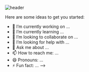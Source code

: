
 ![header](https://capsule-render.vercel.app/api?type=cylinder&color=ededf7&height=150&section=header&text=Devemin&fontColor=8776ff&fontSize=70&animation=fadeIn&fontAlignY=55)

Here are some ideas to get you started:

- 🔭 I’m currently working on ...
- 🌱 I’m currently learning ...
- 👯 I’m looking to collaborate on ...
- 🤔 I’m looking for help with ...
- 💬 Ask me about ...
- 📫 How to reach me: ...
- 😄 Pronouns: ...
- ⚡ Fun fact: ...
-->
